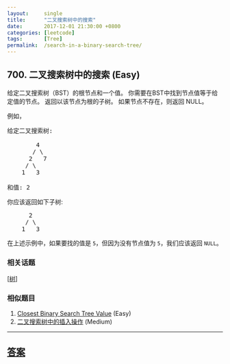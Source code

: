 ```yaml
---
layout:     single
title:      "二叉搜索树中的搜索"
date:       2017-12-01 21:30:00 +0800
categories: [leetcode]
tags:       [Tree]
permalink:  /search-in-a-binary-search-tree/
---
```


## 700. 二叉搜索树中的搜索 (Easy)

<p>给定二叉搜索树（BST）的根节点和一个值。 你需要在BST中找到节点值等于给定值的节点。 返回以该节点为根的子树。 如果节点不存在，则返回 NULL。</p>

<p>例如，</p>

<pre>
给定二叉搜索树:

        4
       / \
      2   7
     / \
    1   3

和值: 2
</pre>

<p>你应该返回如下子树:</p>

<pre>
      2     
     / \   
    1   3
</pre>

<p>在上述示例中，如果要找的值是 <code>5</code>，但因为没有节点值为 <code>5</code>，我们应该返回 <code>NULL</code>。</p>

### 相关话题
  [[树](https://github.com/openset/leetcode/tree/master/tag/tree/README.md)]

### 相似题目
  1. [Closest Binary Search Tree Value](/closest-binary-search-tree-value) (Easy)
  1. [二叉搜索树中的插入操作](/insert-into-a-binary-search-tree) (Medium)

---

## [答案](https://github.com/openset/leetcode/tree/master/problems/search-in-a-binary-search-tree)
